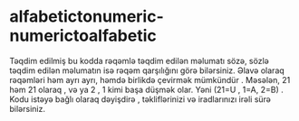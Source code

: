 # alfabetictonumeric-numerictoalfabetic
Təqdim edilmiş bu kodda  rəqəmlə təqdim edilən məlumatı sözə, sözlə təqdim edilən məlumatın isə rəqəm qarşılığını görə bilərsiniz. Əlavə olaraq rəqəmləri həm ayrı ayrı, həmdə birlikdə çevirmək mümkündür . Məsələn, 21 həm 21 olaraq , və ya 2 , 1 kimi başa düşmək olar. Yəni (21=U , 1=A, 2=B) . Kodu istəyə bağlı olaraq dəyişdirə , təkliflərinizi və iradlarınızı irəli sürə bilərsiniz.
